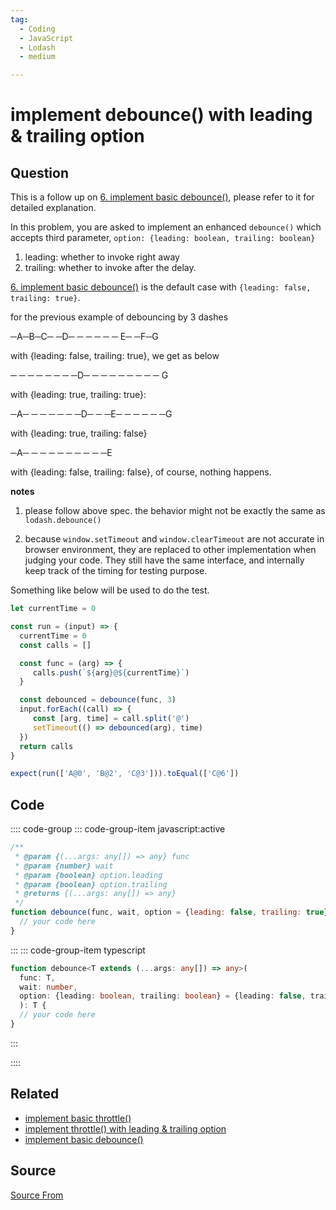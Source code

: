 ```yaml
---
tag:
  - Coding
  - JavaScript
  - Lodash
  - medium

---
```

  
# implement debounce() with leading & trailing option

## Question
This is a follow up on [6\. implement basic debounce()](/problem/implement-basic-debounce), please refer to it for detailed explanation.

In this problem, you are asked to implement an enhanced `debounce()` which accepts third parameter, `option: {leading: boolean, trailing: boolean}`

1.  leading: whether to invoke right away
2.  trailing: whether to invoke after the delay.

[6\. implement basic debounce()](/problem/implement-basic-debounce()) is the default case with `{leading: false, trailing: true}`.

for the previous example of debouncing by 3 dashes

─A─B─C─ ─D─ ─ ─ ─ ─ ─ E─ ─F─G

with {leading: false, trailing: true}, we get as below

─ ─ ─ ─ ─ ─ ─ ─D─ ─ ─ ─ ─ ─ ─ ─ ─ G

with {leading: true, trailing: true}:

─A─ ─ ─ ─ ─ ─ ─D─ ─ ─E─ ─ ─ ─ ─ ─G

with {leading: true, trailing: false}

─A─ ─ ─ ─ ─ ─ ─ ─ ─ ─E

with {leading: false, trailing: false}, of course, nothing happens.

**notes**

1.  please follow above spec. the behavior might not be exactly the same as `lodash.debounce()`
    
2.  because `window.setTimeout` and `window.clearTimeout` are not accurate in browser environment, they are replaced to other implementation when judging your code. They still have the same interface, and internally keep track of the timing for testing purpose.
    

Something like below will be used to do the test.

```js
let currentTime = 0

const run = (input) => {
  currentTime = 0
  const calls = []

  const func = (arg) => {
     calls.push(`${arg}@${currentTime}`)
  }

  const debounced = debounce(func, 3)
  input.forEach((call) => {
     const [arg, time] = call.split('@')
     setTimeout(() => debounced(arg), time)
  })
  return calls
}

expect(run(['A@0', 'B@2', 'C@3'])).toEqual(['C@6'])
```

## Code
:::: code-group
::: code-group-item javascript:active
```javascript
/**
 * @param {(...args: any[]) => any} func
 * @param {number} wait
 * @param {boolean} option.leading
 * @param {boolean} option.trailing
 * @returns {(...args: any[]) => any}
 */
function debounce(func, wait, option = {leading: false, trailing: true}) {
  // your code here
}
```
:::
    ::: code-group-item typescript
```typescript
function debounce<T extends (...args: any[]) => any>(
  func: T, 
  wait: number, 
  option: {leading: boolean, trailing: boolean} = {leading: false, trailing: true}
  ): T {
  // your code here
}
```
:::
    
::::


## Related

+ [implement basic throttle()](./implement-basic-throttle)
+ [implement throttle() with leading & trailing option](./implement-throttle-with-leading-and-trailing-option)
+ [implement basic debounce()](./implement-basic-debounce)
##  Source
[Source From](https://bigfrontend.dev/problem/implement-debounce-with-leading-and-trailing-option)

  